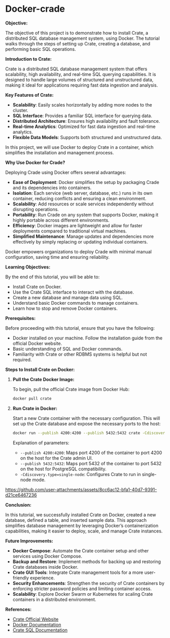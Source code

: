 # Docker-crade

**Objective:**

The objective of this project is to demonstrate how to install Crate, a distributed SQL database management system, using Docker. The tutorial walks through the steps of setting up Crate, creating a database, and performing basic SQL operations.

**Introduction to Crate:**

Crate is a distributed SQL database management system that offers scalability, high availability, and real-time SQL querying capabilities. It is designed to handle large volumes of structured and unstructured data, making it ideal for applications requiring fast data ingestion and analysis.

**Key Features of Crate:**

- **Scalability**: Easily scales horizontally by adding more nodes to the cluster.
- **SQL Interface**: Provides a familiar SQL interface for querying data.
- **Distributed Architecture**: Ensures high availability and fault tolerance.
- **Real-time Analytics**: Optimized for fast data ingestion and real-time analytics.
- **Flexible Data Models**: Supports both structured and unstructured data.

In this project, we will use Docker to deploy Crate in a container, which simplifies the installation and management process.

**Why Use Docker for Crade?**

Deploying Crade using Docker offers several advantages:

- **Ease of Deployment**: Docker simplifies the setup by packaging Crade and its dependencies into containers.
- **Isolation**: Each service (web server, database, etc.) runs in its own container, reducing conflicts and ensuring a clean environment.
- **Scalability**: Add resources or scale services independently without disrupting operations.
- **Portability**: Run Crade on any system that supports Docker, making it highly portable across different environments.
- **Efficiency**: Docker images are lightweight and allow for faster deployments compared to traditional virtual machines.
- **Simplified Maintenance**: Manage updates and dependencies more effectively by simply replacing or updating individual containers.

Docker empowers organizations to deploy Crade with minimal manual configuration, saving time and ensuring reliability.

**Learning Objectives:**

By the end of this tutorial, you will be able to:

- Install Crate on Docker.
- Use the Crate SQL interface to interact with the database.
- Create a new database and manage data using SQL.
- Understand basic Docker commands to manage containers.
- Learn how to stop and remove Docker containers.

**Prerequisites:**

Before proceeding with this tutorial, ensure that you have the following:

- Docker installed on your machine. Follow the installation guide from the official Docker website.
- Basic understanding of SQL and Docker commands.
- Familiarity with Crate or other RDBMS systems is helpful but not required.

**Steps to Install Crate on Docker:**

1. **Pull the Crate Docker Image:**

   To begin, pull the official Crate image from Docker Hub:

   ```bash
   docker pull crate
   ```

2. **Run Crate in Docker:**

   Start a new Crate container with the necessary configuration. This will set up the Crate database and expose the necessary ports to the host:

   ```bash
   docker run --publish 4200:4200 --publish 5432:5432 crate -Cdiscovery.type=single-node
   ```

   Explanation of parameters:

   - `--publish 4200:4200`: Maps port 4200 of the container to port 4200 on the host for the Crate admin UI.
   - `--publish 5432:5432`: Maps port 5432 of the container to port 5432 on the host for PostgreSQL compatibility.
   - `-Cdiscovery.type=single-node`: Configures Crate to run in single-node mode.





https://github.com/user-attachments/assets/8cc6ac12-bfa1-40d7-9391-d21ce6467236





**Conclusion:**

In this tutorial, we successfully installed Crate on Docker, created a new database, defined a table, and inserted sample data. This approach simplifies database management by leveraging Docker’s containerization capabilities, making it easier to deploy, scale, and manage Crate instances.

**Future Improvements:**

- **Docker Compose**: Automate the Crate container setup and other services using Docker Compose.
- **Backup and Restore**: Implement methods for backing up and restoring Crate databases inside Docker.
- **Crate GUI Tools**: Integrate Crate management tools for a more user-friendly experience.
- **Security Enhancements**: Strengthen the security of Crate containers by enforcing stricter password policies and limiting container access.
- **Scalability**: Explore Docker Swarm or Kubernetes for scaling Crate containers in a distributed environment.

**References:**

- [Crate Official Website](https://crate.io/)
- [Docker Documentation](https://docs.docker.com/)
- [Crate SQL Documentation](https://crate.io/docs/)

